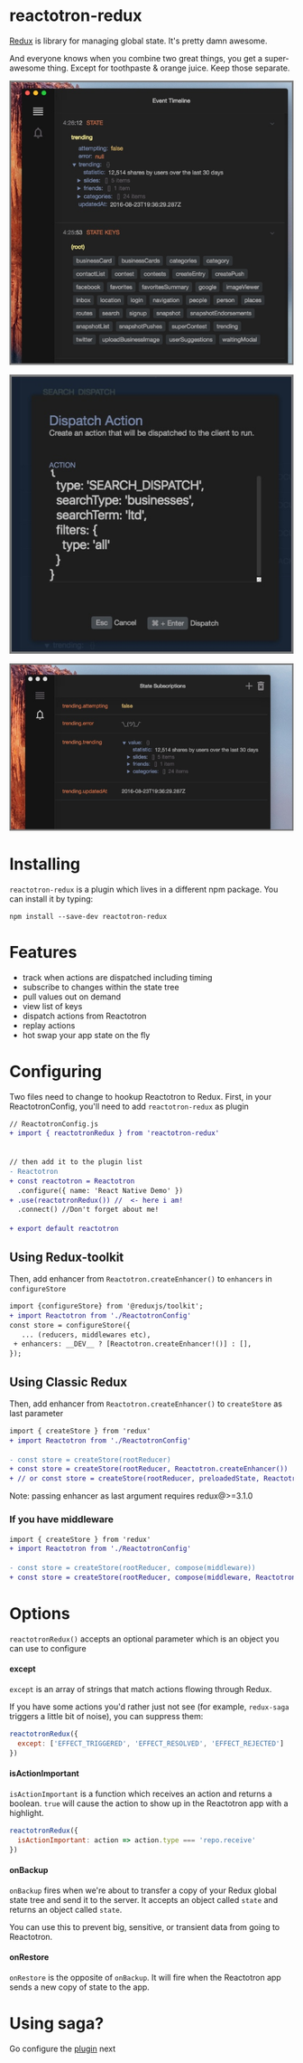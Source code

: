 # reactotron-redux

[Redux](http://redux.js.org/) is library for managing global state.  It's pretty damn awesome.

And everyone knows when you combine two great things, you get a super-awesome thing.  Except for toothpaste & orange juice.  Keep those separate.

![Keys and Values](./images/redux/redux-keys-values.jpg)

![Dispatching](./images/redux/dispatching.jpg)

![Subscriptions](./images/redux/subscriptions.jpg)


# Installing

`reactotron-redux` is a plugin which lives in a different npm package.  You can install it by typing:

```
npm install --save-dev reactotron-redux
```

# Features

* track when actions are dispatched including timing
* subscribe to changes within the state tree
* pull values out on demand
* view list of keys
* dispatch actions from Reactotron
* replay actions
* hot swap your app state on the fly


# Configuring

Two files need to change to hookup Reactotron to Redux.  First, in your
ReactotronConfig, you'll need to add `reactotron-redux` as plugin

```diff
// ReactotronConfig.js
+ import { reactotronRedux } from 'reactotron-redux'


// then add it to the plugin list
- Reactotron
+ const reactotron = Reactotron
  .configure({ name: 'React Native Demo' })
+ .use(reactotronRedux()) //  <- here i am!
  .connect() //Don't forget about me!
  
+ export default reactotron
```
## Using Redux-toolkit
Then, add enhancer from `Reactotron.createEnhancer()` to `enhancers` in `configureStore`

```diff
import {configureStore} from '@reduxjs/toolkit';
+ import Reactotron from './ReactotronConfig'
const store = configureStore({
   ... (reducers, middlewares etc),
 + enhancers: __DEV__ ? [Reactotron.createEnhancer!()] : [],
});
```

## Using Classic Redux
Then, add enhancer from `Reactotron.createEnhancer()` to `createStore` as last parameter

```diff
import { createStore } from 'redux'
+ import Reactotron from './ReactotronConfig'

- const store = createStore(rootReducer)
+ const store = createStore(rootReducer, Reactotron.createEnhancer())
+ // or const store = createStore(rootReducer, preloadedState, Reactotron.createEnhancer())
```

Note: passing enhancer as last argument requires redux@>=3.1.0

### If you have middleware

```diff
import { createStore } from 'redux'
+ import Reactotron from './ReactotronConfig'

- const store = createStore(rootReducer, compose(middleware))
+ const store = createStore(rootReducer, compose(middleware, Reactotron.createEnhancer()))
```

# Options

`reactotronRedux()` accepts an optional parameter which is an object you can use
to configure

#### except

`except` is an array of strings that match actions flowing through Redux.

If you have some actions you'd rather just not see (for example, `redux-saga`
triggers a little bit of noise), you can suppress them:

```js
reactotronRedux({
  except: ['EFFECT_TRIGGERED', 'EFFECT_RESOLVED', 'EFFECT_REJECTED']
})
```

#### isActionImportant

`isActionImportant` is a function which receives an action and returns a boolean.
`true` will cause the action to show up in the Reactotron app with a highlight.

```js
reactotronRedux({
  isActionImportant: action => action.type === 'repo.receive'
})
```

#### onBackup

`onBackup` fires when we're about to transfer a copy of your Redux global state
tree and send it to the server.  It accepts an object called `state` and returns
an object called `state`.

You can use this to prevent big, sensitive, or transient data from going to
Reactotron.

#### onRestore

`onRestore` is the opposite of `onBackup`.  It will fire when the Reactotron app
sends a new copy of state to the app.


# Using saga? 
Go configure the [plugin](https://github.com/infinitered/reactotron/blob/master/docs/plugin-redux-saga.md) next
